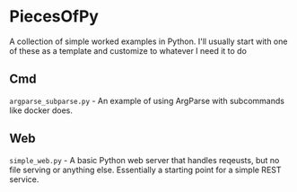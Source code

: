 # PiecesOfPy

A collection of simple worked examples in Python. I'll usually start with one
of these as a template and customize to whatever I need it to do

## Cmd
`argparse_subparse.py` - An example of using ArgParse with subcommands like docker does.

## Web
`simple_web.py` - A basic Python web server that handles reqeusts, but no file serving or anything else. Essentially a starting point for a simple REST service.
